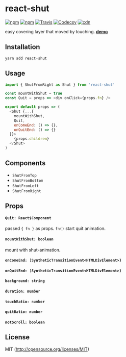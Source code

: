# react-shut

[![npm](https://img.shields.io/npm/v/react-shut.svg?style=flat-square)](https://www.npmjs.com/package/react-shut)
[![npm](https://img.shields.io/npm/dm/react-shut.svg?style=flat-square)](https://www.npmjs.com/package/react-shut)
[![Travis](https://img.shields.io/travis/kthjm/react-shut.svg?style=flat-square)](https://travis-ci.org/kthjm/react-shut)
[![Codecov](https://img.shields.io/codecov/c/github/kthjm/react-shut.svg?style=flat-square)](https://codecov.io/gh/kthjm/react-shut)
[![cdn](https://img.shields.io/badge/jsdelivr-latest-e84d3c.svg?style=flat-square)](https://cdn.jsdelivr.net/npm/react-shut/dist/react-shut.min.js)

easy covering layer that moved by touching.
[**demo**](https://react-shut.netlify.com/)

## Installation

```shell
yarn add react-shut
```

## Usage

```js
import { ShutFromRight as Shut } from 'react-shut'

const mountWithShut = true
const Quit = props => <div onClick={props.fn} />

export default props => (
  <Shut {...{
    mountWithShut,
    Quit,
    onComeEnd: () => {},
    onQuitEnd: () => {}
  }}>
    {props.children}
  </Shut>
)
```

## Components

* `ShutFromTop`
* `ShutFromBottom`
* `ShutFromLeft`
* `ShutFromRight`

## Props

#### `Quit: React$Component`
passed `{ fn }` as props. `fn()` start quit animation.

#### `mountWithShut: boolean`
mount with shut-animation.

#### `onComeEnd: (SyntheticTransitionEvent<HTMLDivElement>)`

#### `onQuitEnd: (SyntheticTransitionEvent<HTMLDivElement>)`

#### `background: string`

#### `duration: number`

#### `touchRatio: number`

#### `quitRatio: number`

#### `notScroll: boolean`

## License

MIT (http://opensource.org/licenses/MIT)
